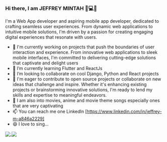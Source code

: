 ### Hi there, I am JEFFREY MINTAH 📱💻🧰


I'm a Web App developer and aspiring mobile app developer, dedicated to crafting seamless user experiences. From dynamic web applications to intuitive mobile solutions, I'm driven by a passion for creating engaging digital experiences that resonate with users.


- 🔭 I'm currently working on projects that push the boundaries of user interaction and experience. From innovative web applications to sleek mobile interfaces, I'm committed to delivering cutting-edge solutions that captivate and delight users
- 🌱 I’m currently learning Flutter and ReactJs
- 👯 I’m looking to collaborate on cool Django, Python and React projects
- 🤔 I'm eager to contribute to open source projects or collaborate on new ideas that challenge and inspire. Whether it's enhancing existing projects or brainstorming innovative solutions, I'm ready to lend my skills and expertise to meaningful endeavors.
- 💬 I am also into movies, anime and movie theme songs especially ones that are very captivating
- 📫 You can reach me one LinkedIn [https://www.linkedin.com/in/jeffrey-m-a846a2229]
- 😄 I love to sing...

<a href="https://github.com/Minty-cyber/github-readme-stats">
  <img align="center" src="[https://github-readme-stats.vercel.app/api/pin/?username=anuraghazra&repo=github-readme-stats](https://github-readme-stats.vercel.app/api?username=Minty-cyber&show_icons=true&theme=synthwave)" />
</a>
<a href="https://github.com/Minty-cyber/convoychat">
  <img align="center" src="[https://github-readme-stats.vercel.app/api/pin/?username=anuraghazra&repo=convoychat](https://github-readme-stats.vercel.app/api/top-langs/?username=Minty-cyber&layout=compact&theme=dark)" />
</a>






